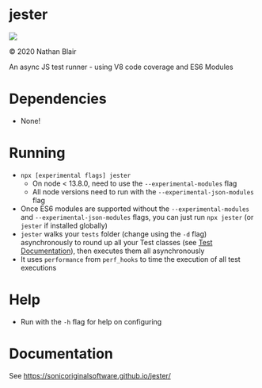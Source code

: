 # jester
![](https://github.com/sonicoriginalsoftware/jester/workflows/master/badge.svg)

© 2020 Nathan Blair

An async JS test runner - using V8 code coverage and ES6 Modules

# Dependencies
- None!

# Running
- `npx [experimental flags] jester`
  - On node < 13.8.0, need to use the `--experimental-modules` flag
  - All node versions need to run with the `--experimental-json-modules` flag
- Once ES6 modules are supported without the `--experimental-modules` and `--experimental-json-modules` flags, you can just run `npx jester` (or `jester` if installed globally)
- `jester` walks your `tests` folder (change using the `-d` flag) asynchronously to round up all your Test classes (see [Test Documentation](https://sonicoriginalsoftware.github.io/jester/Test.html)), then executes them all asynchronously
- It uses `performance` from `perf_hooks` to time the execution of all test executions

# Help
- Run with the `-h` flag for help on configuring

# Documentation
See https://sonicoriginalsoftware.github.io/jester/

